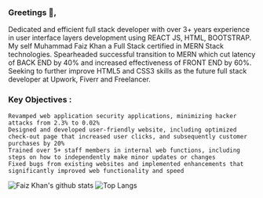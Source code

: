 ### Greetings 👋, 

Dedicated and efficient full stack developer with over 3+ years experience in user interface layers development using REACT JS, HTML, BOOTSTRAP. My self Muhammad Faiz Khan a Full Stack certified in MERN Stack technologies. Spearheaded successful transition to MERN which cut latency of BACK END by 40% and increased effectiveness of FRONT END by 60%. Seeking to further improve HTML5 and CSS3 skills as the future full stack developer at Upwork, Fiverr and Freelancer.

### Key Objectives :

    Revamped web application security applications, minimizing hacker attacks from 2.3% to 0.02%
    Designed and developed user-friendly website, including optimized check-out page that increased user clicks, and subsequently customer purchases by 20%
    Trained over 5+ staff members in internal web functions, including steps on how to independently make minor updates or changes
    Fixed bugs from existing websites and implemented enhancements that significantly improved web functionality and speed



![Faiz Khan's github stats](https://github-readme-stats.vercel.app/api?username=muhammadfaizkhan&show_icons=true)
![Top Langs](https://github-readme-stats.vercel.app/api/top-langs/?username=muhammadfaizkhan)
